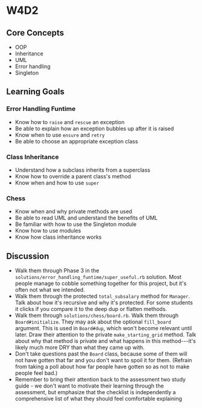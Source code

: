 # W4D2

## Core Concepts

- OOP
- Inheritance
- UML
- Error handling
- Singleton

## Learning Goals

### Error Handling Funtime

- Know how to `raise` and `rescue` an exception
- Be able to explain how an exception bubbles up after it is raised
- Know when to use `ensure` and `retry`
- Be able to choose an appropriate exception class

### Class Inheritance

- Understand how a subclass inherits from a superclass
- Know how to override a parent class's method
- Know when and how to use `super`

### Chess

- Know when and why private methods are used
- Be able to read UML and understand the benefits of UML
- Be familiar with how to use the Singleton module
- Know how to use modules
- Know how class inheritance works

## Discussion

- Walk them through Phase 3 in the `solutions/error_handling_funtime/super_useful.rb` solution. Most people manage to cobble something together for this project, but it's often not what we intended.
- Walk them through the protected `total_subsalary` method for `Manager`. Talk about how it's recursive and why it's protected. For some students it clicks if you compare it to the deep dup or flatten methods.
- Walk them through `solutions/chess/board.rb`. Walk them through `Board#initialize`. They may ask about the optional `fill_board` argument. This is used in `Board#dup`, which won't become relevant until later. Draw their attention to the private `make_starting_grid` method. Talk about why that method is private and what happens in this method---it's likely much more DRY than what they came up with.
- Don't take questions past the `Board` class, because some of them will not have gotten that far and you don't want to spoil it for them. (Refrain from taking a poll about how far people have gotten so as not to make people feel bad.)
- Remember to bring their attention back to the assessment two study guide - we don't want to motivate their learning through the assessment, but emphasize that the checklist is independently a comprehensive list of what they should feel comfortable explaining